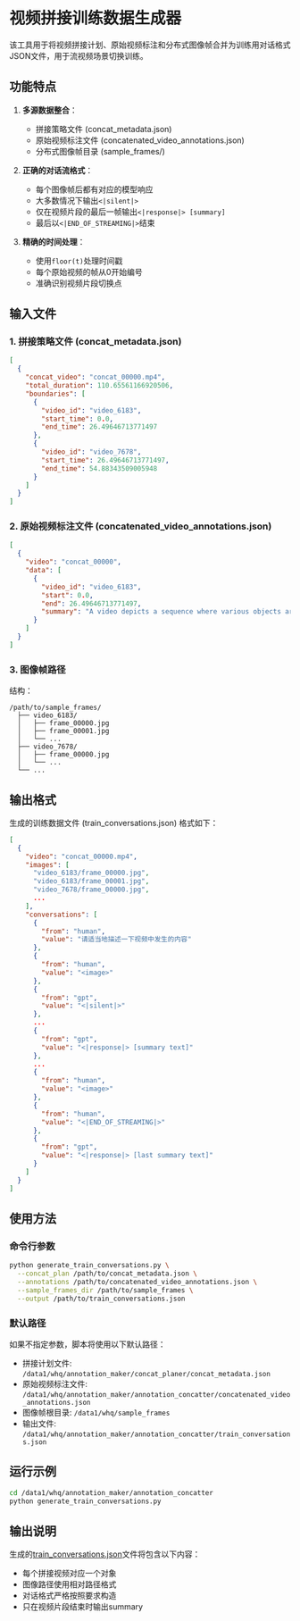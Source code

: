 # 视频拼接训练数据生成器

该工具用于将视频拼接计划、原始视频标注和分布式图像帧合并为训练用对话格式JSON文件，用于流视频场景切换训练。

## 功能特点

1. **多源数据整合**：
   - 拼接策略文件 (concat_metadata.json)
   - 原始视频标注文件 (concatenated_video_annotations.json)
   - 分布式图像帧目录 (sample_frames/)

2. **正确的对话流格式**：
   - 每个图像帧后都有对应的模型响应
   - 大多数情况下输出`<|silent|>`
   - 仅在视频片段的最后一帧输出`<|response|> [summary]`
   - 最后以`<|END_OF_STREAMING|>`结束

3. **精确的时间处理**：
   - 使用`floor(t)`处理时间戳
   - 每个原始视频的帧从0开始编号
   - 准确识别视频片段切换点

## 输入文件

### 1. 拼接策略文件 (concat_metadata.json)

```json
[
  {
    "concat_video": "concat_00000.mp4",
    "total_duration": 110.65561166920506,
    "boundaries": [
      {
        "video_id": "video_6183",
        "start_time": 0.0,
        "end_time": 26.49646713771497
      },
      {
        "video_id": "video_7678",
        "start_time": 26.49646713771497,
        "end_time": 54.88343509005948
      }
    ]
  }
]
```

### 2. 原始视频标注文件 (concatenated_video_annotations.json)

```json
[
  {
    "video": "concat_00000",
    "data": [
      {
        "video_id": "video_6183",
        "start": 0.0,
        "end": 26.49646713771497,
        "summary": "A video depicts a sequence where various objects are arranged on a white surface..."
      }
    ]
  }
]
```

### 3. 图像帧路径

结构：
```
/path/to/sample_frames/
  ├── video_6183/
  │   ├── frame_00000.jpg
  │   ├── frame_00001.jpg
  │   └── ...
  ├── video_7678/
  │   ├── frame_00000.jpg
  │   └── ...
  └── ...
```

## 输出格式

生成的训练数据文件 (train_conversations.json) 格式如下：

```json
[
  {
    "video": "concat_00000.mp4",
    "images": [
      "video_6183/frame_00000.jpg",
      "video_6183/frame_00001.jpg",
      "video_7678/frame_00000.jpg",
      ...
    ],
    "conversations": [
      {
        "from": "human",
        "value": "请适当地描述一下视频中发生的内容"
      },
      {
        "from": "human",
        "value": "<image>"
      },
      {
        "from": "gpt",
        "value": "<|silent|>"
      },
      ...
      {
        "from": "gpt",
        "value": "<|response|> [summary text]"
      },
      ...
      {
        "from": "human",
        "value": "<image>"
      },
      {
        "from": "human",
        "value": "<|END_OF_STREAMING|>"
      },
      {
        "from": "gpt",
        "value": "<|response|> [last summary text]"
      }
    ]
  }
]
```

## 使用方法

### 命令行参数

```bash
python generate_train_conversations.py \
  --concat_plan /path/to/concat_metadata.json \
  --annotations /path/to/concatenated_video_annotations.json \
  --sample_frames_dir /path/to/sample_frames \
  --output /path/to/train_conversations.json
```

### 默认路径

如果不指定参数，脚本将使用以下默认路径：
- 拼接计划文件: `/data1/whq/annotation_maker/concat_planer/concat_metadata.json`
- 原始视频标注文件: `/data1/whq/annotation_maker/annotation_concatter/concatenated_video_annotations.json`
- 图像帧根目录: `/data1/whq/sample_frames`
- 输出文件: `/data1/whq/annotation_maker/annotation_concatter/train_conversations.json`

## 运行示例

```bash
cd /data1/whq/annotation_maker/annotation_concatter
python generate_train_conversations.py
```

## 输出说明

生成的[train_conversations.json](file:///data1/whq/annotation_maker/annotation_concatter/train_conversations.json)文件将包含以下内容：
- 每个拼接视频对应一个对象
- 图像路径使用相对路径格式
- 对话格式严格按照要求构造
- 只在视频片段结束时输出summary